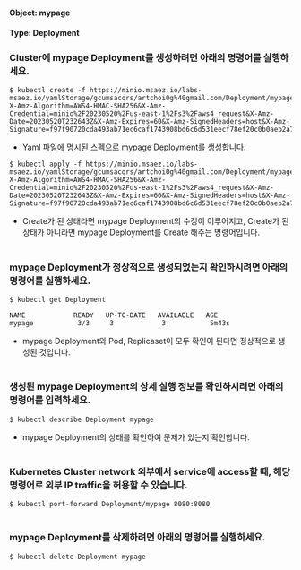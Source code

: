 
#### Object: mypage
#### Type: Deployment

### Cluster에 mypage Deployment를 생성하려면 아래의 명령어를 실행하세요.

```
$ kubectl create -f https://minio.msaez.io/labs-msaez.io/yamlStorage/gcumsacqrs/artchoi0g%40gmail.com/Deployment/mypage.yaml?X-Amz-Algorithm=AWS4-HMAC-SHA256&X-Amz-Credential=minio%2F20230520%2Fus-east-1%2Fs3%2Faws4_request&X-Amz-Date=20230520T232643Z&X-Amz-Expires=60&X-Amz-SignedHeaders=host&X-Amz-Signature=f97f90720cda493ab71ec6caf1743908bd6c6d531eecf78ef20c0b0aeb2a7b7c
```
- Yaml 파일에 명시된 스펙으로 mypage Deployment를 생성합니다.

```
$ kubectl apply -f https://minio.msaez.io/labs-msaez.io/yamlStorage/gcumsacqrs/artchoi0g%40gmail.com/Deployment/mypage.yaml?X-Amz-Algorithm=AWS4-HMAC-SHA256&X-Amz-Credential=minio%2F20230520%2Fus-east-1%2Fs3%2Faws4_request&X-Amz-Date=20230520T232643Z&X-Amz-Expires=60&X-Amz-SignedHeaders=host&X-Amz-Signature=f97f90720cda493ab71ec6caf1743908bd6c6d531eecf78ef20c0b0aeb2a7b7c
```
- Create가 된 상태라면 mypage Deployment의 수정이 이루어지고, Create가 된 상태가 아니라면 mypage Deployment를 Create 해주는 명령어입니다.  
#

### mypage Deployment가 정상적으로 생성되었는지 확인하시려면 아래의 명령어를 실행하세요.

```
$ kubectl get Deployment

NAME            READY   UP-TO-DATE   AVAILABLE   AGE
mypage           3/3     3            3           5m43s

```
- mypage Deployment와 Pod, Replicaset이 모두 확인이 된다면 정상적으로 생성된 것입니다.
#

### 생성된 mypage Deployment의 상세 실행 정보를 확인하시려면 아래의 명령어를 입력하세요.

```
$ kubectl describe Deployment mypage
```
- mypage Deployment의 상태를 확인하여 문제가 있는지 확인합니다. 
#

### Kubernetes Cluster network 외부에서 service에 access할 때, 해당 명령어로 외부 IP traffic을 허용할 수 있습니다.

```
$ kubectl port-forward Deployment/mypage 8080:8080
```
#

### mypage Deployment를 삭제하려면 아래의 명령어를 실행하세요.

```
$ kubectl delete Deployment mypage
```
#

